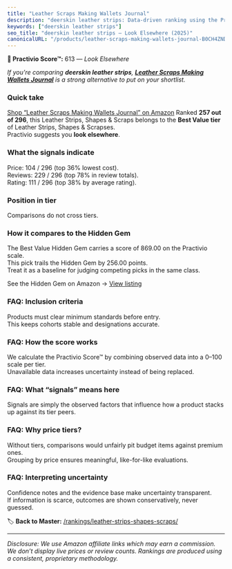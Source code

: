 ```yaml
---
title: "Leather Scraps Making Wallets Journal"
description: "deerskin leather strips: Data-driven ranking using the Practivio Score™. Positioned by quality, value, demand, findability, momentum."
keywords: ["deerskin leather strips"]
seo_title: "deerskin leather strips — Look Elsewhere (2025)"
canonicalURL: "/products/leather-scraps-making-wallets-journal-B0CH4ZND23/"
---
```


**🚫 Practivio Score™:** 613 — _Look Elsewhere_


*If you're comparing **deerskin leather strips**, **[Leather Scraps Making Wallets Journal](https://www.amazon.com/dp/B0CH4ZND23?tag=practivio-20)** is a strong alternative to put on your shortlist.*
### Quick take
[Shop “Leather Scraps Making Wallets Journal” on Amazon](https://www.amazon.com/dp/B0CH4ZND23?tag=practivio-20)
Ranked **257 out of 296**, this Leather Strips, Shapes & Scraps belongs to the **Best Value tier** of Leather Strips, Shapes & Scrapses.  
Practivio suggests you **look elsewhere**.

### What the signals indicate
Price: 104 / 296 (top 36% lowest cost).  
Reviews: 229 / 296 (top 78% in review totals).  
Rating: 111 / 296 (top 38% by average rating).  

### Position in tier
Comparisons do not cross tiers.

### How it compares to the Hidden Gem
The Best Value Hidden Gem carries a score of 869.00 on the Practivio scale.  
This pick trails the Hidden Gem by 256.00 points.  
Treat it as a baseline for judging competing picks in the same class.  

See the Hidden Gem on Amazon → [View listing](https://www.amazon.com/dp/B0CF27WXNR?tag=practivio-20)

### FAQ: Inclusion criteria
Products must clear minimum standards before entry.  
This keeps cohorts stable and designations accurate.

### FAQ: How the score works
We calculate the Practivio Score™ by combining observed data into a 0–100 scale per tier.  
Unavailable data increases uncertainty instead of being replaced.

### FAQ: What “signals” means here
Signals are simply the observed factors that influence how a product stacks up against its tier peers.

### FAQ: Why price tiers?
Without tiers, comparisons would unfairly pit budget items against premium ones.  
Grouping by price ensures meaningful, like-for-like evaluations.

### FAQ: Interpreting uncertainty
Confidence notes and the evidence base make uncertainty transparent.  
If information is scarce, outcomes are shown conservatively, never guessed.


🏷️ **Back to Master:** [/rankings/leather-strips-shapes-scraps/](/rankings/leather-strips-shapes-scraps/)

---
_Disclosure: We use Amazon affiliate links which may earn a commission. We don’t display live prices or review counts. Rankings are produced using a consistent, proprietary methodology._
